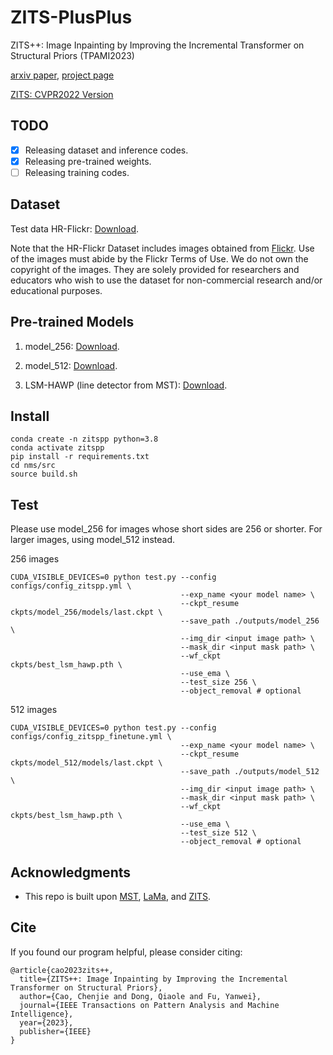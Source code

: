 # ZITS-PlusPlus
ZITS++: Image Inpainting by Improving the Incremental Transformer on Structural Priors (TPAMI2023)

[arxiv paper](https://arxiv.org/abs/2210.05950),
[project page](https://ewrfcas.github.io/ZITS-PlusPlus/)

[ZITS: CVPR2022 Version](https://github.com/DQiaole/ZITS_inpainting)

## TODO

- [x] Releasing dataset and inference codes.
- [x] Releasing pre-trained weights.
- [ ] Releasing training codes.

## Dataset

Test data HR-Flickr: [Download](https://1drv.ms/u/s!AqmYPmoRZryegRz79ueT2gVqWR4T?e=LTZMZM).

Note that the HR-Flickr Dataset includes images obtained from [Flickr](https://www.flickr.com/). Use of the images must abide by the Flickr Terms of Use. 
We do not own the copyright of the images. 
They are solely provided for researchers and educators who wish to use the dataset for non-commercial research and/or educational purposes.

## Pre-trained Models

1. model_256: [Download](https://1drv.ms/u/s!AqmYPmoRZryegR1XjcmbjLV2OTk1?e=ToOT2d).

2. model_512: [Download](https://1drv.ms/u/s!AqmYPmoRZryegR9OPEgqq7LvgqJR?e=4Erzvr).

3. LSM-HAWP (line detector from MST): [Download](https://drive.google.com/drive/folders/1yg4Nc20D34sON0Ni_IOezjJCFHXKGWUW).

## Install

```
conda create -n zitspp python=3.8
conda activate zitspp
pip install -r requirements.txt
cd nms/src
source build.sh
```

## Test

Please use model_256 for images whose short sides are 256 or shorter. For larger images, using model_512 instead.

256 images
```
CUDA_VISIBLE_DEVICES=0 python test.py --config configs/config_zitspp.yml \
                                      --exp_name <your model name> \
                                      --ckpt_resume ckpts/model_256/models/last.ckpt \
                                      --save_path ./outputs/model_256 \
                                      --img_dir <input image path> \
                                      --mask_dir <input mask path> \
                                      --wf_ckpt ckpts/best_lsm_hawp.pth \
                                      --use_ema \
                                      --test_size 256 \
                                      --object_removal # optional
```

512 images
```
CUDA_VISIBLE_DEVICES=0 python test.py --config configs/config_zitspp_finetune.yml \
                                      --exp_name <your model name> \
                                      --ckpt_resume ckpts/model_512/models/last.ckpt \
                                      --save_path ./outputs/model_512 \
                                      --img_dir <input image path> \
                                      --mask_dir <input mask path> \
                                      --wf_ckpt ckpts/best_lsm_hawp.pth \
                                      --use_ema \
                                      --test_size 512 \
                                      --object_removal # optional
```

## Acknowledgments

* This repo is built upon [MST](https://github.com/ewrfcas/MST_inpainting), [LaMa](https://github.com/saic-mdal/lama), and [ZITS](https://github.com/DQiaole/ZITS_inpainting).

## Cite

If you found our program helpful, please consider citing:

```
@article{cao2023zits++,
  title={ZITS++: Image Inpainting by Improving the Incremental Transformer on Structural Priors},
  author={Cao, Chenjie and Dong, Qiaole and Fu, Yanwei},
  journal={IEEE Transactions on Pattern Analysis and Machine Intelligence},
  year={2023},
  publisher={IEEE}
}
```


